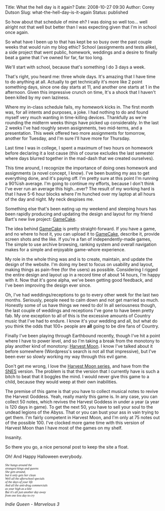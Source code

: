 Title: What the hell day is it again?
Date: 2008-10-27 09:30
Author: Corey Dutson
Slug: what-the-hell-day-is-it-again
Status: published

So how about that schedule of mine eh? I was doing so well too... well
alright not that well but better than I was expecting given that I'm in
school once again.

So what have I been up to that has kept be so busy over the past couple
weeks that would ruin my blog ethic? School (assignments and tests
alike), a side project that went public, homework, weddings and a desire
to finally beat a game that I've owned for far, far too long.


<!-- PELICAN_END_SUMMARY -->


We'll start with school, because that's something I do 3 days a week.

That's right, you heard me: three whole days. It's amazing that I have
time to do anything at all. Actually to get technically it's more like 2
point something days, since one day starts at 11, and another one starts
at 1 in the afternoon. Given this impressive crunch on time, It's a
shock that I haven't been killed by my own laziness.

Where my in-class schedule fails, my homework kicks in. The first month
was, for all intents and purposes, a joke. I had nothing to do and found
myself very much wanting in time-killing devices. Thankfully as we're
rounding the midterm weeks things have picked up considerably. In the
last 2 weeks I've had roughly seven assignments, two mid-terms, and a
presentation. This week offered two more assignments for tomorrow,
another for Tuesday, and I'm sure I'll have more for Thursday.

Last time I was in college, I spent a maximum of two hours on homework
before declaring it a lost cause (this of course excludes the last
semester where days blurred together in the mad-dash that we created
ourselves).

This time around, I recognize the importance of doing ones homework and
assignments (a novel concept, I know). I've been busting my ass to get
everything done, and it's paying off. I'm pretty sure at this point I'm
running a 90%ish average. I'm going to continue my efforts, because I
don't think I've ever run an average this high…ever? The result of my
working hard is that I have 5-6 hour blocks where I'm hunched over my
laptop at all hours of the day and night. My neck despises me.

Something else that's been eating up my weekend and sleeping hours has
been rapidly producing and updating the design and layout for my friend
Bart's new live project:
[GameCake](http://www.gamecake.net "GameCake: Indie Games Fresh from the Oven").

The idea behind
[GameCake](http://www.gamecake.net "GameCake: Indie Games Fresh from the Oven")
is pretty straight-forward. If you have a game, and no where to host it,
you can upload it to
[GameCake](http://www.gamecake.net "GameCake: Indie Games Fresh from the Oven"),
describe it, provide screen shots and the like. If you're a fan of
independently-made games, The simple to use archive browsing, ranking
system and overall navigation makes for a simple and enjoyable
game-whore experience.

My role in the whole thing was and is to create, maintain, and update
the design of the website. I'm doing my best to focus on usability and
layout, making things as pain-free (for the users) as possible.
Considering I rigged the entire design and layout up in a record time of
about 14 hours, I'm happy with it. Now that it's gone alpha, we've been
getting good feedback, and I've been improving the design ever since.

Oh, I've had weddings/receptions to go to every other week for the last
two months. Seriously, people need to calm down and not get married so
much. Honestly some of us have things we need to do! In all seriousness
though, the last couple of weddings and receptions I've gone to have
been pretty fab. My one exception to all of this is the excessive
amounts of Country music that I've had to endure. I know it's your
wedding and all, but what do you think the odds that 100+ people are
**all** going to be dire fans of Country.

Finally I've been playing through Earthbound recently, though I've hit a
point where I have to power level, and so I'm taking a break from the
monotony to play another kind of monotony: [Harvest
Moon](http://en.wikipedia.org/wiki/Harvest_Moon:_Magical_Melody "Wikipedia: Harvest Moon: Magical Melody").
I know I've talked about it before somewhere (Wordpress's search is not
all that impressive), but I've been ever so slowly working my way
through this evil game.

Don't get me wrong, I love the [Harvest Moon
series](http://en.wikipedia.org/wiki/Harvest_Moon_(series) "Wikipedia: Harvest Moon (series)"),
and have from the
[SNES](http://en.wikipedia.org/wiki/Super_Nintendo_Entertainment_System "Wikipedia: SNES")
version. The problem is that the version that I currently have is such a
bitch to beat that it boggles the mind. I would never give this game to
a child, because they would weep at their own inabilities.

The premise of this game is that you have to collect musical notes to
revive the Harvest Goddess. Yeah, really manly this game is. In any
case, you can collect 50 notes, which revives the Harvest Goddess in
under a year (a year is 120 days in game). To get the next 50, you have
to sell your soul to the undead legions of the Abyss. That or you can
bust your ass in vain trying to get them. I'm fairly competent in
Harvest Moon, and I'm only at 75 notes out of the possible 100. I've
clocked more game time with this version of Harvest Moon than I have
most of the games on my shelf.

Insanity.

So there you go, a nice personal post to keep the site a float.

Oh! And Happy Halloween everybody.

*<span style="font-size: x-small; font-family: Verdana;">She hangs
around the  
strangest kings and queens  
She gets around,  
but it only gets her clean  
Well all the afterschool specials  
of the days of your life  
And all the anti-drug commercials  
as your high as a kite  
But it's all just another day away  
from one less day to cry</span>*

*Indie Queen - Marvelous 3*
